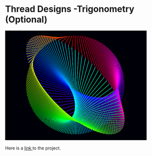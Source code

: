 # Thread Designs -Trigonometry \(Optional\)

![](../.gitbook/assets/image%20%28371%29.png)

Here is a [link ](https://snap.berkeley.edu/snap/snap.html#present:Username=xleroy&ProjectName=19-filography&editMode&noRun)to the project.

